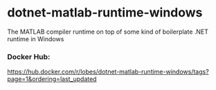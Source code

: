 # dotnet-matlab-runtime-windows
The MATLAB compiler runtime on top of some kind of boilerplate .NET runtime in Windows

### Docker Hub:
https://hub.docker.com/r/lobes/dotnet-matlab-runtime-windows/tags?page=1&ordering=last_updated
